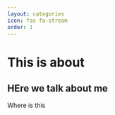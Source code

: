 ```yaml
---
layout: categories
icon: fas fa-stream
order: 1
---
```



# This is about 

## HEre we talk about me 

Where is this 

